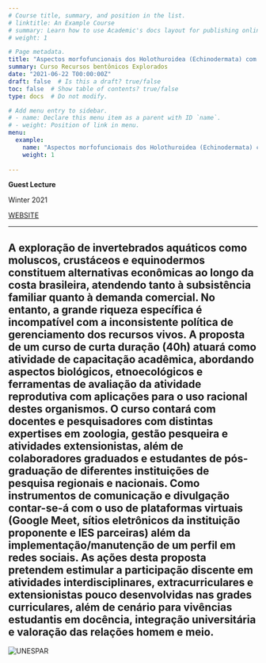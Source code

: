 ```yaml
---
# Course title, summary, and position in the list.
# linktitle: An Example Course
# summary: Learn how to use Academic's docs layout for publishing online courses, software documentation, and tutorials.
# weight: 1

# Page metadata.
title: "Aspectos morfofuncionais dos Holothuroidea (Echinodermata) com ênfase em reprodução"
summary: Curso Recursos bentônicos Explorados
date: "2021-06-22 T00:00:00Z"
draft: false  # Is this a draft? true/false
toc: false  # Show table of contents? true/false
type: docs  # Do not modify.

# Add menu entry to sidebar.
# - name: Declare this menu item as a parent with ID `name`.
# - weight: Position of link in menu.
menu:
  example:
    name: "Aspectos morfofuncionais dos Holothuroidea (Echinodermata) com ênfase em reprodução"
    weight: 1
    
---
```


**Guest Lecture**

Winter 2021

[WEBSITE](@recursosbentonicosexplorados)

---
A exploração de invertebrados aquáticos como moluscos, crustáceos e equinodermos constituem alternativas econômicas ao longo da costa brasileira, atendendo tanto à subsistência familiar quanto à demanda comercial. No entanto, a grande riqueza específica é incompatível com a inconsistente política de gerenciamento dos recursos vivos. A proposta de um curso de curta duração (40h) atuará como atividade de capacitação acadêmica, abordando aspectos biológicos, etnoecológicos e ferramentas de avaliação da atividade reprodutiva com aplicações para o uso racional destes organismos. O curso contará com docentes e pesquisadores com distintas expertises em zoologia, gestão pesqueira e atividades extensionistas, além de colaboradores graduados e estudantes de pós-graduação de diferentes instituições de pesquisa regionais e nacionais. Como instrumentos de comunicação e divulgação contar-se-á com o uso de plataformas virtuais (Google Meet, sítios eletrônicos da instituição proponente e IES parceiras) além da implementação/manutenção de um perfil em redes sociais. As ações desta proposta pretendem estimular a participação discente em atividades interdisciplinares, extracurriculares e extensionistas pouco desenvolvidas nas grades curriculares, além de cenário para vivências estudantis em docência, integração universitária e valoração das relações homem e meio.
---
![UNESPAR](https://raw.githubusercontent.com/lrmartins/lrmartins/master/content/courses/Talk%20UNESPAR/featured.jpg "UNESPAR")
